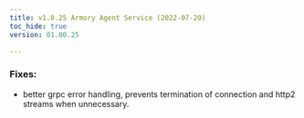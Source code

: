 ```yaml
---
title: v1.0.25 Armory Agent Service (2022-07-20)
toc_hide: true
version: 01.00.25

---
```


### Fixes:
- better grpc error handling, prevents termination of connection and http2 streams when unnecessary.
